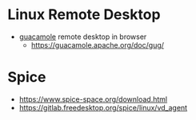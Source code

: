 # Linux Remote Desktop

* [guacamole](https://guacamole.apache.org/) remote desktop in browser
  + https://guacamole.apache.org/doc/gug/
# Spice

* https://www.spice-space.org/download.html
* https://gitlab.freedesktop.org/spice/linux/vd_agent
